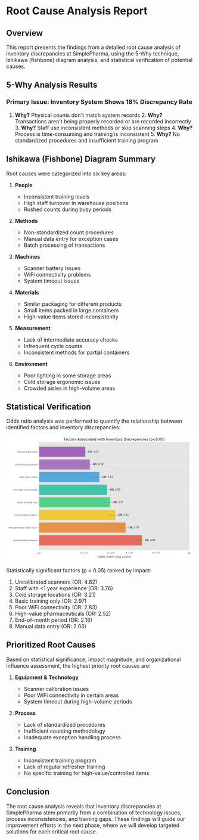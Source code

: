 ﻿# Root Cause Analysis Report

## Overview
This report presents the findings from a detailed root cause analysis of inventory discrepancies at SimplePharma, using the 5-Why technique, Ishikawa (fishbone) diagram analysis, and statistical verification of potential causes.

## 5-Why Analysis Results

### Primary Issue: Inventory System Shows 18% Discrepancy Rate

1. **Why?** Physical counts don't match system records
   2. **Why?** Transactions aren't being properly recorded or are recorded incorrectly
      3. **Why?** Staff use inconsistent methods or skip scanning steps
         4. **Why?** Process is time-consuming and training is inconsistent
            5. **Why?** No standardized procedures and insufficient training program

## Ishikawa (Fishbone) Diagram Summary

Root causes were categorized into six key areas:

1. **People**
   - Inconsistent training levels
   - High staff turnover in warehouse positions
   - Rushed counts during busy periods

2. **Methods**
   - Non-standardized count procedures
   - Manual data entry for exception cases
   - Batch processing of transactions

3. **Machines**
   - Scanner battery issues
   - WiFi connectivity problems
   - System timeout issues

4. **Materials**
   - Similar packaging for different products
   - Small items packed in large containers
   - High-value items stored inconsistently

5. **Measurement**
   - Lack of intermediate accuracy checks
   - Infrequent cycle counts
   - Inconsistent methods for partial containers

6. **Environment**
   - Poor lighting in some storage areas
   - Cold storage ergonomic issues
   - Crowded aisles in high-volume areas

## Statistical Verification

Odds ratio analysis was performed to quantify the relationship between identified factors and inventory discrepancies:

![Odds Ratio Plot](plots/odds_ratio_plot.png)

Statistically significant factors (p < 0.05) ranked by impact:

1. Uncalibrated scanners (OR: 4.82)
2. Staff with <1 year experience (OR: 3.76)
3. Cold storage locations (OR: 3.21)
4. Basic training only (OR: 2.97)
5. Poor WiFi connectivity (OR: 2.83)
6. High-value pharmaceuticals (OR: 2.52)
7. End-of-month period (OR: 2.18)
8. Manual data entry (OR: 2.03)

## Prioritized Root Causes

Based on statistical significance, impact magnitude, and organizational influence assessment, the highest priority root causes are:

1. **Equipment & Technology**
   - Scanner calibration issues
   - Poor WiFi connectivity in certain areas
   - System timeout during high-volume periods

2. **Process**
   - Lack of standardized procedures
   - Inefficient counting methodology
   - Inadequate exception handling process

3. **Training**
   - Inconsistent training program
   - Lack of regular refresher training
   - No specific training for high-value/controlled items

## Conclusion

The root cause analysis reveals that inventory discrepancies at SimplePharma stem primarily from a combination of technology issues, process inconsistencies, and training gaps. These findings will guide our improvement efforts in the next phase, where we will develop targeted solutions for each critical root cause.
